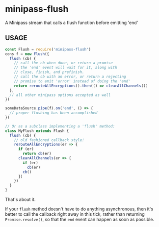# minipass-flush

A Minipass stream that calls a flush function before emitting 'end'

## USAGE

```js
const Flush = require('minipass-flush')
cons f = new Flush({
  flush (cb) {
    // call the cb when done, or return a promise
    // the 'end' event will wait for it, along with
    // close, finish, and prefinish.
    // call the cb with an error, or return a rejecting
    // promise to emit 'error' instead of doing the 'end'
    return rerouteAllEncryptions().then(() => clearAllChannels())
  },
  // all other minipass options accepted as well
})

someDataSource.pipe(f).on('end', () => {
  // proper flushing has been accomplished
})

// Or as a subclass implementing a 'flush' method:
class MyFlush extends Flush {
  flush (cb) {
    // old fashioned callback style!
    rerouteAllEncryptions(er => {
      if (er)
        return cb(er)
      clearAllChannels(er => {
        if (er)
          cb(er)
        cb()
      })
    })
  }
}
```

That's about it.

If your `flush` method doesn't have to do anything asynchronous, then it's
better to call the callback right away in this tick, rather than returning
`Promise.resolve()`, so that the `end` event can happen as soon as
possible.
